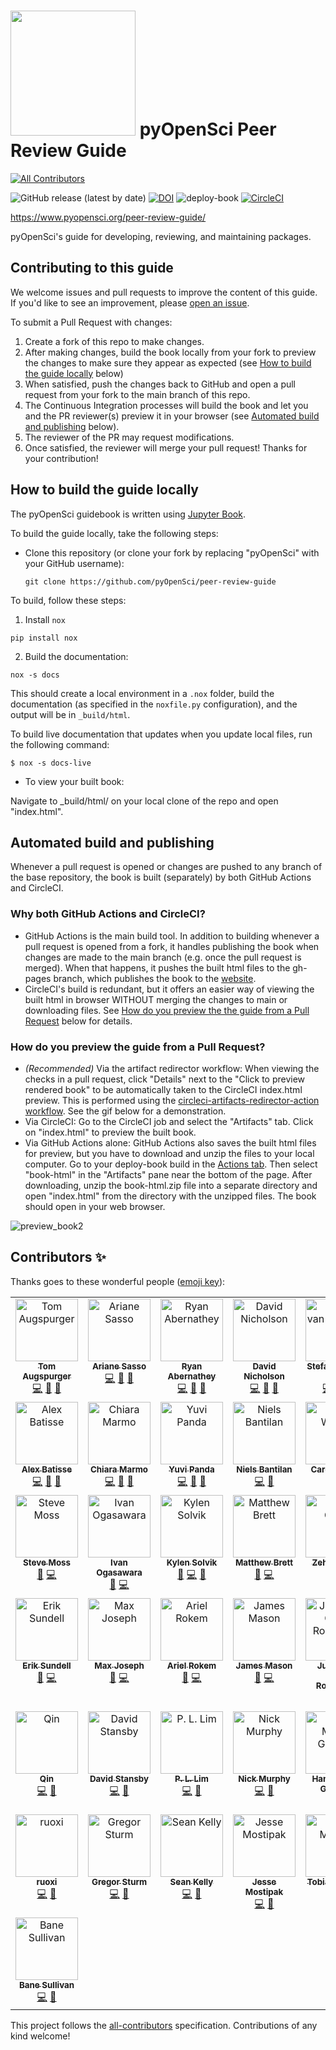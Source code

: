 # <img src="https://www.pyopensci.org/software-peer-review/_static/logo-dark-mode.png" width=200 /> pyOpenSci Peer Review Guide
<!-- ALL-CONTRIBUTORS-BADGE:START - Do not remove or modify this section -->
[![All Contributors](https://img.shields.io/badge/all_contributors-37-orange.svg?style=flat-square)](#contributors-)
<!-- ALL-CONTRIBUTORS-BADGE:END -->

![GitHub release (latest by date)](https://img.shields.io/github/v/release/pyopensci/peer-review-guide?color=purple&display_name=tag&style=plastic)
[![DOI](https://zenodo.org/badge/DOI/10.5281/zenodo.7641670.svg)](https://doi.org/10.5281/zenodo.7101777)
![deploy-book](https://github.com/pyOpenSci/peer-review-guide/actions/workflows/build-book.yml/badge.svg) [![CircleCI](https://circleci.com/gh/pyOpenSci/software-peer-review.svg?style=svg)](https://app.circleci.com/pipelines/github/pyOpenSci/software-peer-review)

https://www.pyopensci.org/peer-review-guide/

pyOpenSci's guide for developing, reviewing, and maintaining packages.


## Contributing to this guide

We welcome issues and pull requests to improve the content of this guide.
If you'd like to see an improvement, please [open an issue](https://github.com/pyOpenSci/peer-review-guide/issues/).

To submit a Pull Request with changes:
1. Create a fork of this repo to make changes.
2. After making changes, build the book locally from your fork to preview the changes to make sure they appear as expected (see [How to build the guide locally](https://github.com/pyopensci/peer-review-guide/#how-to-build-the-guide-locally) below)
3. When satisfied, push the changes back to GitHub and open a pull request from your fork to the main branch of this repo.
4. The Continuous Integration processes will build the book and let you and the PR reviewer(s) preview it in your browser (see [Automated build and publishing](https://github.com/pyopensci/peer-review-guide/#automated-build-and-publishing) below).
5. The reviewer of the PR may request modifications.
6. Once satisfied, the reviewer will merge your pull request! Thanks for your contribution!

## How to build the guide locally

The pyOpenSci guidebook is written using [Jupyter Book](https://github.com/executablebooks/jupyter-book).

To build the guide locally, take the following steps:

* Clone this repository (or clone your fork by replacing "pyOpenSci" with your GitHub username):

  ```
  git clone https://github.com/pyOpenSci/peer-review-guide
  ```

To build, follow these steps:

1. Install `nox`

```console
pip install nox
```
2. Build the documentation:

```console
nox -s docs
```

This should create a local environment in a `.nox` folder, build the documentation (as specified in the `noxfile.py` configuration), and the output will be in `_build/html`.

To build live documentation that updates when you update local files, run the following command:

```console
$ nox -s docs-live
```

* To view your built book:

Navigate to _build/html/ on your local clone of the repo and open "index.html".


## Automated build and publishing

Whenever a pull request is opened or changes are pushed to any branch of the base repository, the book is built (separately) by both GitHub Actions and CircleCI.

### Why both GitHub Actions and CircleCI?

- GitHub Actions is the main build tool. In addition to building whenever a pull request is opened from a fork, it handles publishing the book when changes are made to the main branch (e.g. once the pull request is merged). When that happens, it pushes the built html files to the gh-pages branch, which publishes the book to the [website](https://pyopensci.org/peer-review-guide/).
- CircleCI's build is redundant, but it offers an easier way of viewing the built html in browser WITHOUT merging the changes to main or downloading files. See [How do you preview the the guide from a Pull Request](https://github.com/pyopensci/peer-review-guide/#how-do-you-preview-the-guide-from-a-pull-request) below for details.

### How do you preview the guide from a Pull Request?
- *(Recommended)* Via the artifact redirector workflow: When viewing the checks in a pull request, click "Details" next to the "Click to preview rendered book" to be automatically taken to the CircleCI index.html preview. This is performed using the [circleci-artifacts-redirector-action workflow](https://github.com/larsoner/circleci-artifacts-redirector-action). See the gif below for a demonstration.
- Via CircleCI: Go to the CircleCI job and select the "Artifacts" tab. Click on "index.html" to preview the built book.
- Via GitHub Actions alone: GitHub Actions also saves the built html files for preview, but you have to download and unzip the files to your local computer. Go to your deploy-book build in the [Actions tab](https://github.com/pyOpenSci/peer-review-guide/actions). Then select "book-html" in the "Artifacts" pane near the bottom of the page. After downloading, unzip the book-html.zip file into a separate directory and open "index.html" from the directory with the unzipped files. The book should open in your web browser.

![preview_book2](https://user-images.githubusercontent.com/24379590/196472186-ef2c8602-893f-4465-b551-cbecd53cafd9.gif)


## Contributors ✨

Thanks goes to these wonderful people ([emoji key](https://allcontributors.org/docs/en/emoji-key)):

<!-- ALL-CONTRIBUTORS-LIST:START - Do not remove or modify this section -->
<!-- prettier-ignore-start -->
<!-- markdownlint-disable -->
<table>
  <tbody>
    <tr>
      <td align="center" valign="top" width="16.66%"><a href="https://tomaugspurger.github.io"><img src="https://avatars.githubusercontent.com/u/1312546?v=4?s=100" width="100px;" alt="Tom Augspurger"/><br /><sub><b>Tom Augspurger</b></sub></a><br /><a href="https://github.com/pyOpenSci/software-peer-review/commits?author=TomAugspurger" title="Code">💻</a> <a href="https://github.com/pyOpenSci/software-peer-review/pulls?q=is%3Apr+reviewed-by%3ATomAugspurger" title="Reviewed Pull Requests">👀</a> <a href="#design-TomAugspurger" title="Design">🎨</a></td>
      <td align="center" valign="top" width="16.66%"><a href="http://arianesasso.me"><img src="https://avatars.githubusercontent.com/u/3659681?v=4?s=100" width="100px;" alt="Ariane Sasso"/><br /><sub><b>Ariane Sasso</b></sub></a><br /><a href="https://github.com/pyOpenSci/software-peer-review/commits?author=arianesasso" title="Code">💻</a> <a href="https://github.com/pyOpenSci/software-peer-review/pulls?q=is%3Apr+reviewed-by%3Aarianesasso" title="Reviewed Pull Requests">👀</a> <a href="#design-arianesasso" title="Design">🎨</a></td>
      <td align="center" valign="top" width="16.66%"><a href="https://github.com/rabernat"><img src="https://avatars.githubusercontent.com/u/1197350?v=4?s=100" width="100px;" alt="Ryan Abernathey"/><br /><sub><b>Ryan Abernathey</b></sub></a><br /><a href="https://github.com/pyOpenSci/software-peer-review/commits?author=rabernat" title="Code">💻</a> <a href="#design-rabernat" title="Design">🎨</a> <a href="https://github.com/pyOpenSci/software-peer-review/pulls?q=is%3Apr+reviewed-by%3Arabernat" title="Reviewed Pull Requests">👀</a></td>
      <td align="center" valign="top" width="16.66%"><a href="https://nicholdav.info/"><img src="https://avatars.githubusercontent.com/u/11934090?v=4?s=100" width="100px;" alt="David Nicholson"/><br /><sub><b>David Nicholson</b></sub></a><br /><a href="https://github.com/pyOpenSci/software-peer-review/commits?author=NickleDave" title="Code">💻</a> <a href="https://github.com/pyOpenSci/software-peer-review/pulls?q=is%3Apr+reviewed-by%3ANickleDave" title="Reviewed Pull Requests">👀</a> <a href="#design-NickleDave" title="Design">🎨</a></td>
      <td align="center" valign="top" width="16.66%"><a href="https://mentat.za.net"><img src="https://avatars.githubusercontent.com/u/45071?v=4?s=100" width="100px;" alt="Stefan van der Walt"/><br /><sub><b>Stefan van der Walt</b></sub></a><br /><a href="https://github.com/pyOpenSci/software-peer-review/commits?author=stefanv" title="Code">💻</a> <a href="https://github.com/pyOpenSci/software-peer-review/pulls?q=is%3Apr+reviewed-by%3Astefanv" title="Reviewed Pull Requests">👀</a> <a href="#design-stefanv" title="Design">🎨</a></td>
      <td align="center" valign="top" width="16.66%"><a href="https://fosstodon.org/@eriknw"><img src="https://avatars.githubusercontent.com/u/2058401?v=4?s=100" width="100px;" alt="Erik Welch"/><br /><sub><b>Erik Welch</b></sub></a><br /><a href="https://github.com/pyOpenSci/software-peer-review/commits?author=eriknw" title="Code">💻</a> <a href="https://github.com/pyOpenSci/software-peer-review/pulls?q=is%3Apr+reviewed-by%3Aeriknw" title="Reviewed Pull Requests">👀</a> <a href="#design-eriknw" title="Design">🎨</a></td>
    </tr>
    <tr>
      <td align="center" valign="top" width="16.66%"><a href="http://batalex.github.io"><img src="https://avatars.githubusercontent.com/u/11004857?v=4?s=100" width="100px;" alt="Alex Batisse"/><br /><sub><b>Alex Batisse</b></sub></a><br /><a href="https://github.com/pyOpenSci/software-peer-review/commits?author=batalex" title="Code">💻</a> <a href="https://github.com/pyOpenSci/software-peer-review/pulls?q=is%3Apr+reviewed-by%3Abatalex" title="Reviewed Pull Requests">👀</a> <a href="#design-batalex" title="Design">🎨</a></td>
      <td align="center" valign="top" width="16.66%"><a href="https://orcid.org/0000-0003-2843-6044"><img src="https://avatars.githubusercontent.com/u/1662261?v=4?s=100" width="100px;" alt="Chiara Marmo"/><br /><sub><b>Chiara Marmo</b></sub></a><br /><a href="https://github.com/pyOpenSci/software-peer-review/commits?author=cmarmo" title="Code">💻</a> <a href="https://github.com/pyOpenSci/software-peer-review/pulls?q=is%3Apr+reviewed-by%3Acmarmo" title="Reviewed Pull Requests">👀</a> <a href="#design-cmarmo" title="Design">🎨</a></td>
      <td align="center" valign="top" width="16.66%"><a href="https://github.com/yuvipanda"><img src="https://avatars.githubusercontent.com/u/30430?v=4?s=100" width="100px;" alt="Yuvi Panda"/><br /><sub><b>Yuvi Panda</b></sub></a><br /><a href="https://github.com/pyOpenSci/software-peer-review/commits?author=yuvipanda" title="Code">💻</a> <a href="#design-yuvipanda" title="Design">🎨</a> <a href="https://github.com/pyOpenSci/software-peer-review/pulls?q=is%3Apr+reviewed-by%3Ayuvipanda" title="Reviewed Pull Requests">👀</a></td>
      <td align="center" valign="top" width="16.66%"><a href="http://cosmicbboy.github.io/"><img src="https://avatars.githubusercontent.com/u/2816689?v=4?s=100" width="100px;" alt="Niels Bantilan"/><br /><sub><b>Niels Bantilan</b></sub></a><br /><a href="https://github.com/pyOpenSci/software-peer-review/commits?author=cosmicBboy" title="Code">💻</a> <a href="https://github.com/pyOpenSci/software-peer-review/pulls?q=is%3Apr+reviewed-by%3AcosmicBboy" title="Reviewed Pull Requests">👀</a></td>
      <td align="center" valign="top" width="16.66%"><a href="https://hachyderm.io/web/@willingc"><img src="https://avatars.githubusercontent.com/u/2680980?v=4?s=100" width="100px;" alt="Carol Willing"/><br /><sub><b>Carol Willing</b></sub></a><br /><a href="https://github.com/pyOpenSci/software-peer-review/pulls?q=is%3Apr+reviewed-by%3Awillingc" title="Reviewed Pull Requests">👀</a> <a href="https://github.com/pyOpenSci/software-peer-review/commits?author=willingc" title="Code">💻</a></td>
      <td align="center" valign="top" width="16.66%"><a href="http://chrisholdgraf.com"><img src="https://avatars.githubusercontent.com/u/1839645?v=4?s=100" width="100px;" alt="Chris Holdgraf"/><br /><sub><b>Chris Holdgraf</b></sub></a><br /><a href="https://github.com/pyOpenSci/software-peer-review/pulls?q=is%3Apr+reviewed-by%3Acholdgraf" title="Reviewed Pull Requests">👀</a> <a href="https://github.com/pyOpenSci/software-peer-review/commits?author=choldgraf" title="Code">💻</a> <a href="#design-choldgraf" title="Design">🎨</a></td>
    </tr>
    <tr>
      <td align="center" valign="top" width="16.66%"><a href="https://www.gawbul.io"><img src="https://avatars.githubusercontent.com/u/321291?v=4?s=100" width="100px;" alt="Steve Moss"/><br /><sub><b>Steve Moss</b></sub></a><br /><a href="https://github.com/pyOpenSci/software-peer-review/pulls?q=is%3Apr+reviewed-by%3Agawbul" title="Reviewed Pull Requests">👀</a> <a href="https://github.com/pyOpenSci/software-peer-review/commits?author=gawbul" title="Code">💻</a></td>
      <td align="center" valign="top" width="16.66%"><a href="https://github.com/xmnlab"><img src="https://avatars.githubusercontent.com/u/5209757?v=4?s=100" width="100px;" alt="Ivan Ogasawara"/><br /><sub><b>Ivan Ogasawara</b></sub></a><br /><a href="https://github.com/pyOpenSci/software-peer-review/pulls?q=is%3Apr+reviewed-by%3Axmnlab" title="Reviewed Pull Requests">👀</a> <a href="https://github.com/pyOpenSci/software-peer-review/commits?author=xmnlab" title="Code">💻</a></td>
      <td align="center" valign="top" width="16.66%"><a href="https://github.com/kysolvik"><img src="https://avatars.githubusercontent.com/u/24379590?v=4?s=100" width="100px;" alt="Kylen Solvik"/><br /><sub><b>Kylen Solvik</b></sub></a><br /><a href="https://github.com/pyOpenSci/software-peer-review/pulls?q=is%3Apr+reviewed-by%3Akysolvik" title="Reviewed Pull Requests">👀</a> <a href="https://github.com/pyOpenSci/software-peer-review/commits?author=kysolvik" title="Code">💻</a> <a href="#design-kysolvik" title="Design">🎨</a></td>
      <td align="center" valign="top" width="16.66%"><a href="https://matthew.dynevor.org"><img src="https://avatars.githubusercontent.com/u/67612?v=4?s=100" width="100px;" alt="Matthew Brett"/><br /><sub><b>Matthew Brett</b></sub></a><br /><a href="https://github.com/pyOpenSci/software-peer-review/pulls?q=is%3Apr+reviewed-by%3Amatthew-brett" title="Reviewed Pull Requests">👀</a> <a href="https://github.com/pyOpenSci/software-peer-review/commits?author=matthew-brett" title="Code">💻</a></td>
      <td align="center" valign="top" width="16.66%"><a href="http://zehuachen.com"><img src="https://avatars.githubusercontent.com/u/6276623?v=4?s=100" width="100px;" alt="Zehua Chen"/><br /><sub><b>Zehua Chen</b></sub></a><br /><a href="https://github.com/pyOpenSci/software-peer-review/pulls?q=is%3Apr+reviewed-by%3AReventonC" title="Reviewed Pull Requests">👀</a> <a href="https://github.com/pyOpenSci/software-peer-review/commits?author=ReventonC" title="Code">💻</a></td>
      <td align="center" valign="top" width="16.66%"><a href="https://github.com/sumit-158"><img src="https://avatars.githubusercontent.com/u/96618001?v=4?s=100" width="100px;" alt="Sumit Kashyap"/><br /><sub><b>Sumit Kashyap</b></sub></a><br /><a href="https://github.com/pyOpenSci/software-peer-review/commits?author=sumit-158" title="Code">💻</a> <a href="https://github.com/pyOpenSci/software-peer-review/pulls?q=is%3Apr+reviewed-by%3Asumit-158" title="Reviewed Pull Requests">👀</a></td>
    </tr>
    <tr>
      <td align="center" valign="top" width="16.66%"><a href="https://github.com/consideRatio"><img src="https://avatars.githubusercontent.com/u/3837114?v=4?s=100" width="100px;" alt="Erik Sundell"/><br /><sub><b>Erik Sundell</b></sub></a><br /><a href="https://github.com/pyOpenSci/software-peer-review/pulls?q=is%3Apr+reviewed-by%3AconsideRatio" title="Reviewed Pull Requests">👀</a> <a href="https://github.com/pyOpenSci/software-peer-review/commits?author=consideRatio" title="Code">💻</a></td>
      <td align="center" valign="top" width="16.66%"><a href="https://mbjoseph.github.io"><img src="https://avatars.githubusercontent.com/u/2664564?v=4?s=100" width="100px;" alt="Max Joseph"/><br /><sub><b>Max Joseph</b></sub></a><br /><a href="https://github.com/pyOpenSci/software-peer-review/pulls?q=is%3Apr+reviewed-by%3Ambjoseph" title="Reviewed Pull Requests">👀</a> <a href="https://github.com/pyOpenSci/software-peer-review/commits?author=mbjoseph" title="Code">💻</a></td>
      <td align="center" valign="top" width="16.66%"><a href="http://arokem.org"><img src="https://avatars.githubusercontent.com/u/118582?v=4?s=100" width="100px;" alt="Ariel Rokem"/><br /><sub><b>Ariel Rokem</b></sub></a><br /><a href="https://github.com/pyOpenSci/software-peer-review/pulls?q=is%3Apr+reviewed-by%3Aarokem" title="Reviewed Pull Requests">👀</a> <a href="https://github.com/pyOpenSci/software-peer-review/commits?author=arokem" title="Code">💻</a></td>
      <td align="center" valign="top" width="16.66%"><a href="http://jamespaulmason.com"><img src="https://avatars.githubusercontent.com/u/947614?v=4?s=100" width="100px;" alt="James Mason"/><br /><sub><b>James Mason</b></sub></a><br /><a href="https://github.com/pyOpenSci/software-peer-review/pulls?q=is%3Apr+reviewed-by%3Ajmason86" title="Reviewed Pull Requests">👀</a> <a href="https://github.com/pyOpenSci/software-peer-review/commits?author=jmason86" title="Code">💻</a></td>
      <td align="center" valign="top" width="16.66%"><a href="https://github.com/astrojuanlu"><img src="https://avatars.githubusercontent.com/u/316517?v=4?s=100" width="100px;" alt="Juan Luis Cano Rodríguez"/><br /><sub><b>Juan Luis Cano Rodríguez</b></sub></a><br /><a href="https://github.com/pyOpenSci/software-peer-review/commits?author=astrojuanlu" title="Code">💻</a> <a href="https://github.com/pyOpenSci/software-peer-review/pulls?q=is%3Apr+reviewed-by%3Aastrojuanlu" title="Reviewed Pull Requests">👀</a></td>
      <td align="center" valign="top" width="16.66%"><a href="https://forgottenprogramme.github.io/"><img src="https://avatars.githubusercontent.com/u/65779580?v=4?s=100" width="100px;" alt="Mahe Iram Khan"/><br /><sub><b>Mahe Iram Khan</b></sub></a><br /><a href="https://github.com/pyOpenSci/software-peer-review/commits?author=ForgottenProgramme" title="Code">💻</a> <a href="https://github.com/pyOpenSci/software-peer-review/pulls?q=is%3Apr+reviewed-by%3AForgottenProgramme" title="Reviewed Pull Requests">👀</a></td>
    </tr>
    <tr>
      <td align="center" valign="top" width="16.66%"><a href="https://github.com/chiinita"><img src="https://avatars.githubusercontent.com/u/17188345?v=4?s=100" width="100px;" alt="Qin"/><br /><sub><b>Qin</b></sub></a><br /><a href="https://github.com/pyOpenSci/software-peer-review/commits?author=chiinita" title="Code">💻</a> <a href="https://github.com/pyOpenSci/software-peer-review/pulls?q=is%3Apr+reviewed-by%3Achiinita" title="Reviewed Pull Requests">👀</a></td>
      <td align="center" valign="top" width="16.66%"><a href="https://www.davidstansby.com"><img src="https://avatars.githubusercontent.com/u/6197628?v=4?s=100" width="100px;" alt="David Stansby"/><br /><sub><b>David Stansby</b></sub></a><br /><a href="https://github.com/pyOpenSci/software-peer-review/commits?author=dstansby" title="Code">💻</a> <a href="https://github.com/pyOpenSci/software-peer-review/pulls?q=is%3Apr+reviewed-by%3Adstansby" title="Reviewed Pull Requests">👀</a></td>
      <td align="center" valign="top" width="16.66%"><a href="https://www.linkedin.com/in/pllim/"><img src="https://avatars.githubusercontent.com/u/2090236?v=4?s=100" width="100px;" alt="P. L. Lim"/><br /><sub><b>P. L. Lim</b></sub></a><br /><a href="https://github.com/pyOpenSci/software-peer-review/commits?author=pllim" title="Code">💻</a> <a href="https://github.com/pyOpenSci/software-peer-review/pulls?q=is%3Apr+reviewed-by%3Apllim" title="Reviewed Pull Requests">👀</a></td>
      <td align="center" valign="top" width="16.66%"><a href="https://orcid.org/0000-0001-6628-8033"><img src="https://avatars.githubusercontent.com/u/8931994?v=4?s=100" width="100px;" alt="Nick Murphy"/><br /><sub><b>Nick Murphy</b></sub></a><br /><a href="https://github.com/pyOpenSci/software-peer-review/commits?author=namurphy" title="Code">💻</a> <a href="https://github.com/pyOpenSci/software-peer-review/pulls?q=is%3Apr+reviewed-by%3Anamurphy" title="Reviewed Pull Requests">👀</a></td>
      <td align="center" valign="top" width="16.66%"><a href="http://space.mit.edu/home/guenther/"><img src="https://avatars.githubusercontent.com/u/498688?v=4?s=100" width="100px;" alt="Hans Moritz Günther"/><br /><sub><b>Hans Moritz Günther</b></sub></a><br /><a href="https://github.com/pyOpenSci/software-peer-review/commits?author=hamogu" title="Code">💻</a> <a href="https://github.com/pyOpenSci/software-peer-review/pulls?q=is%3Apr+reviewed-by%3Ahamogu" title="Reviewed Pull Requests">👀</a></td>
      <td align="center" valign="top" width="16.66%"><a href="https://github.com/g-patlewicz"><img src="https://avatars.githubusercontent.com/u/52672925?v=4?s=100" width="100px;" alt="g-patlewicz"/><br /><sub><b>g-patlewicz</b></sub></a><br /><a href="https://github.com/pyOpenSci/software-peer-review/commits?author=g-patlewicz" title="Code">💻</a> <a href="https://github.com/pyOpenSci/software-peer-review/pulls?q=is%3Apr+reviewed-by%3Ag-patlewicz" title="Reviewed Pull Requests">👀</a></td>
    </tr>
    <tr>
      <td align="center" valign="top" width="16.66%"><a href="https://github.com/yang-ruoxi"><img src="https://avatars.githubusercontent.com/u/13646711?v=4?s=100" width="100px;" alt="ruoxi"/><br /><sub><b>ruoxi</b></sub></a><br /><a href="https://github.com/pyOpenSci/software-peer-review/commits?author=yang-ruoxi" title="Code">💻</a> <a href="https://github.com/pyOpenSci/software-peer-review/pulls?q=is%3Apr+reviewed-by%3Ayang-ruoxi" title="Reviewed Pull Requests">👀</a></td>
      <td align="center" valign="top" width="16.66%"><a href="https://grst.github.io"><img src="https://avatars.githubusercontent.com/u/7051479?v=4?s=100" width="100px;" alt="Gregor Sturm"/><br /><sub><b>Gregor Sturm</b></sub></a><br /><a href="https://github.com/pyOpenSci/software-peer-review/commits?author=grst" title="Code">💻</a> <a href="https://github.com/pyOpenSci/software-peer-review/pulls?q=is%3Apr+reviewed-by%3Agrst" title="Reviewed Pull Requests">👀</a></td>
      <td align="center" valign="top" width="16.66%"><a href="https://about.me/sean.c.kelly"><img src="https://avatars.githubusercontent.com/u/814813?v=4?s=100" width="100px;" alt="Sean Kelly"/><br /><sub><b>Sean Kelly</b></sub></a><br /><a href="https://github.com/pyOpenSci/software-peer-review/commits?author=nutjob4life" title="Code">💻</a> <a href="https://github.com/pyOpenSci/software-peer-review/pulls?q=is%3Apr+reviewed-by%3Anutjob4life" title="Reviewed Pull Requests">👀</a></td>
      <td align="center" valign="top" width="16.66%"><a href="https://github.com/kierisi"><img src="https://avatars.githubusercontent.com/u/23085445?v=4?s=100" width="100px;" alt="Jesse Mostipak"/><br /><sub><b>Jesse Mostipak</b></sub></a><br /><a href="https://github.com/pyOpenSci/software-peer-review/commits?author=kierisi" title="Code">💻</a> <a href="https://github.com/pyOpenSci/software-peer-review/pulls?q=is%3Apr+reviewed-by%3Akierisi" title="Reviewed Pull Requests">👀</a></td>
      <td align="center" valign="top" width="16.66%"><a href="https://github.com/megies"><img src="https://avatars.githubusercontent.com/u/1842780?v=4?s=100" width="100px;" alt="Tobias Megies"/><br /><sub><b>Tobias Megies</b></sub></a><br /><a href="https://github.com/pyOpenSci/software-peer-review/commits?author=megies" title="Code">💻</a> <a href="https://github.com/pyOpenSci/software-peer-review/pulls?q=is%3Apr+reviewed-by%3Amegies" title="Reviewed Pull Requests">👀</a></td>
      <td align="center" valign="top" width="16.66%"><a href="http://ivory.idyll.org/blog/"><img src="https://avatars.githubusercontent.com/u/51016?v=4?s=100" width="100px;" alt="C. Titus Brown"/><br /><sub><b>C. Titus Brown</b></sub></a><br /><a href="https://github.com/pyOpenSci/software-peer-review/commits?author=ctb" title="Code">💻</a> <a href="https://github.com/pyOpenSci/software-peer-review/pulls?q=is%3Apr+reviewed-by%3Actb" title="Reviewed Pull Requests">👀</a></td>
    </tr>
    <tr>
      <td align="center" valign="top" width="16.66%"><a href="http://banesullivan.com"><img src="https://avatars.githubusercontent.com/u/22067021?v=4?s=100" width="100px;" alt="Bane Sullivan"/><br /><sub><b>Bane Sullivan</b></sub></a><br /><a href="https://github.com/pyOpenSci/software-peer-review/commits?author=banesullivan" title="Code">💻</a> <a href="https://github.com/pyOpenSci/software-peer-review/pulls?q=is%3Apr+reviewed-by%3Abanesullivan" title="Reviewed Pull Requests">👀</a></td>
    </tr>
  </tbody>
</table>

<!-- markdownlint-restore -->
<!-- prettier-ignore-end -->

<!-- ALL-CONTRIBUTORS-LIST:END -->

This project follows the [all-contributors](https://github.com/all-contributors/all-contributors) specification. Contributions of any kind welcome!
